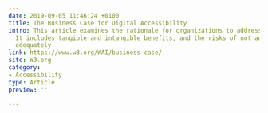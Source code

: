 ```yaml
---
date: 2019-09-05 11:46:24 +0100
title: The Business Case for Digital Accessibility
intro: This article examines the rationale for organizations to address accessibility.
  It includes tangible and intangible benefits, and the risks of not addressing accessibility
  adequately.
link: https://www.w3.org/WAI/business-case/
site: W3.org
category:
- Accessibility
type: Article
preview: ''

---
```

